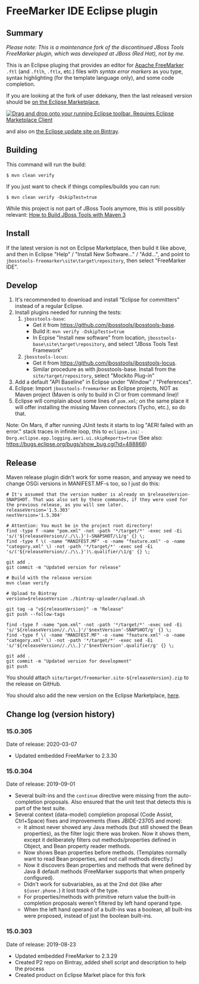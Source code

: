 # FreeMarker IDE Eclipse plugin

## Summary

*Please note: This is a maintenance fork of the discontinued JBoss Tools FreeMarker plugin, which was developed at JBoss (Red Hat), not by me.*

This is an Eclipse pluging that provides an editor for [Apache FreeMarker](https://freemarker.apache.org/) `.ftl` (and `.ftlh`, `.ftlx`, etc.) files with *syntax error markers* as you type, syntax highlighting (for the template language only), and some code completion.

If you are looking at the fork of user ddekany, then the last released version should be
[on the Eclipse Marketplace](https://marketplace.eclipse.org/content/freemarker-ide),

<a href="http://marketplace.eclipse.org/marketplace-client-intro?mpc_install=4770582" class="drag" title="Drag and drop onto your running Eclipse toolbar. Requires Eclipse Marketplace Client"><img typeof="foaf:Image" class="img-responsive" src="https://marketplace.eclipse.org/sites/all/themes/solstice/public/images/marketplace/btn-install.png" alt="Drag and drop onto your running Eclipse toolbar. Requires Eclipse Marketplace Client" /></a>

and also on [the Eclipse update site on Bintray](https://dl.bintray.com/freemarker/freemarker-ide/).

## Building

This command will run the build:

    $ mvn clean verify

If you just want to check if things compiles/builds you can run:

    $ mvn clean verify -DskipTest=true

While this project is not part of JBoss Tools anymore, this is still possibly relevant:
[How to Build JBoss Tools with Maven 3](https://github.com/jbosstools/jbosstools-devdoc/blob/master/building/how_to_build_jbosstools_4.adoc)

## Install

If the latest version is not on Eclipse Marketplace, then build it like above, and then in Eclipse
"Help" / "Install New Software..." / "Add...", and point to `jbosstools-freemarker\site\target\repository`,
then select "FreeMarker IDE".

## Develop

1. It's recommended to download and install "Eclipse for committers" instead of a regular Eclipse.
2. Install plugins needed for running the tests:
   1. `jbosstools-base`:
      - Get it from <https://github.com/jbosstools/jbosstools-base>.
      - Build it: `mvn verify -DskipTests=true`
      - In Ecpise "Install new software" from location, `jbosstools-base\site\target\repository`, and select "JBoss Tools Test Framework"
   2. `jbosstools-locus`:
      - Get it from <https://github.com/jbosstools/jbosstools-locus>.
      - Similar procedure as with jbosstools-base. Install from the `site/target/repository`, select "Mockito Plug-in"
3. Add a default "API Baseline" in Eclipse under "Window" / "Preferences".
4. Eclipse: Import `jbosstools-freemarker` as Eclipse projects, NOT as Maven project (Maven is only to build in CI or from command line)!
5. Eclipse will complain about some lines of `pom.xml`; on the same place it will offer installing the missing Maven connectors (Tycho, etc.), so do that.

Note:
On Mars, if after running JUnit tests it starts to log "AERI failed with an error." stack traces in infinite loop, this
to `eclipse.ini`: `-Dorg.eclipse.epp.logging.aeri.ui.skipReports=true`
(See also: <https://bugs.eclipse.org/bugs/show_bug.cgi?id=488868>)

## Release

Maven release plugin didn't work for some reason, and anyway we need to change OSGi versions in MANIFEST.MF-s too, so I just do this:

```
# It's assumed that the version number is already on $releaseVersion-SNAPSHOT. That was also set by these commands, if they were used for the previous release, as you will see later.
releaseVersion='1.5.303'
nextVersion='1.5.304'

# Attention: You must be in the project root directory!
find -type f -name "pom.xml" -not -path '*/target/*' -exec sed -Ei 's/('${releaseVersion//./\\.}')-SNAPSHOT/\1/g' {} \;
find -type f \( -name "MANIFEST.MF" -o -name "feature.xml" -o -name "category.xml" \) -not -path '*/target/*' -exec sed -Ei 's/('${releaseVersion//./\\.}')\.qualifier/\1/g' {} \;

git add .
git commit -m "Updated version for release"

# Build with the release version
mvn clean verify

# Upload to Bintray
version=$releaseVersion ./bintray-uploader/upload.sh

git tag -a "v${releaseVersion}" -m "Release"
git push --follow-tags

find -type f -name "pom.xml" -not -path '*/target/*' -exec sed -Ei 's/'${releaseVersion//./\\.}'/'$nextVersion'-SNAPSHOT/g' {} \;
find -type f \( -name "MANIFEST.MF" -o -name "feature.xml" -o -name "category.xml" \) -not -path '*/target/*' -exec sed -Ei 's/'${releaseVersion//./\\.}'/'$nextVersion'.qualifier/g' {} \;

git add .
git commit -m "Updated version for development"
git push
```

You should attach `site/target/freemarker.site-${releaseVersion}.zip` to the release on GitHub.

You should also add the new version on the Eclipse Marketplace, [here](https://marketplace.eclipse.org/content/freemarker-ide).


## Change log (version history)

### 15.0.305

Date of release: 2020-03-07

- Updated embedded FreeMarker to 2.3.30

### 15.0.304

Date of release: 2019-09-01

- Several built-ins and the `continue` directive were missing from the auto-completion proposals. Also ensured that the unit test that detects this is part of the test suite.
- Several context (data-model) completion proposal (Code Assist, Ctrl+Space) fixes and improvements (fixes JBIDE-23705 and more):
  - It almost never showed any Java methods (but still showed the Bean properties), as the filter logic there was broken.
    Now it shows them, except it deliberately filters out methods/properties defined in Object, and Bean property reader methods.
  - Now shows Bean properties before methods. (Templates normally want to read Bean properties, and not call methods directly.)
  - Now it discovers Bean properties and methods that were defined by Java 8 default methods (FreeMarker supports that when properly configured).
  - Didn't work for subvariables, as at the 2nd dot (like after `${user.phone.`) it lost track of the type.
  - For properties/methods with primitive return value the built-in completion proposals weren't filtered by left hand operand type.
  - When the left hand operand of a built-ins was a boolean, all built-ins were proposed, instead of just the boolean built-ins.

### 15.0.303

Date of release: 2019-08-23

- Updated embedded FreeMarker to 2.3.29
- Created P2 repo on Bintray, added shell script and description to help the process
- Created product on Eclipse Market place for this fork
